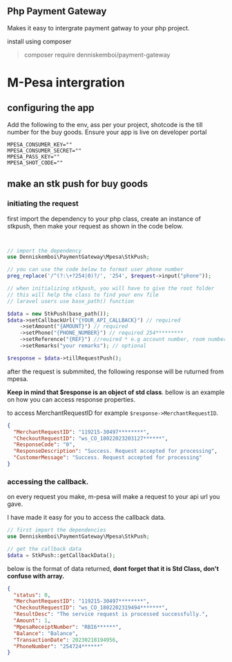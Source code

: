 ## Php Payment Gateway

Makes it easy to intergrate payment gatway to your php project.

install using composer

> composer require denniskemboi/payment-gateway

# M-Pesa intergration

## configuring the app

Add the following to the env, ass per your project, shotcode is the till number for the buy goods. Ensure your app is live on developer portal

```env
MPESA_CONSUMER_KEY=""
MPESA_CONSUMER_SECRET=""
MPESA_PASS_KEY=""
MPESA_SHOT_CODE=""
```

## make an stk push for buy goods

### initiating the request

first import the dependency to your php class, create an instance of stkpush, then make your request as shown in the code below.

```php


// import the dependency
use Denniskemboi\PaymentGateway\Mpesa\StkPush;

// you can use the code below to format user phone number
preg_replace('/^(?:\+?254|0)?/', '254', $request->input("phone"));

// when initializing stkpush, you will have to give the root folder
// this will help the class to find your env file
// laravel users use base_path() function

$data = new StkPush(base_path());
$data->setCallbackUrl("{YOUR_API_CALLBACK}") // required
    ->setAmount("{AMOUNT}") // required
    ->setPhone("{PHONE_NUMBER}") // required 254*********
    ->setReference("{REF}") //reuired * e.g account number, room number, etc
    ->setRemarks("your remarks"); // optional

$response = $data->tillRequestPush();

```

after the request is submmited, the following response will be ruturned from mpesa.

<b>Keep in mind that $response is an object of std class</b>. bellow is an example on how you can access response properties.

to access MerchantRequestID for example `$response->MerchantRequestID`.

```json
{
  "MerchantRequestID": "119215-30497********",
  "CheckoutRequestID": "ws_CO_18022023203127******",
  "ResponseCode": "0",
  "ResponseDescription": "Success. Request accepted for processing",
  "CustomerMessage": "Success. Request accepted for processing"
}
```

### accessing the callback.

on every request you make, m-pesa will make a request to your api url you gave.

I have made it easy for you to access the callback data.

```php
// first import the dependencies
use Denniskemboi\PaymentGateway\Mpesa\StkPush;

// get the callback data
$data = StkPush::getCallbackData();
```

below is the format of data returned, <b>dont forget that it is Std Class, don't confuse with array.</b>

```json
{
  "status": 0,
  "MerchantRequestID": "119215-30497********",
  "CheckoutRequestID": "ws_CO_1802202319494*******",
  "ResultDesc": "The service request is processed successfully.",
  "Amount": 1,
  "MpesaReceiptNumber": "RBI6******",
  "Balance": "Balance",
  "TransactionDate": 20230218194956,
  "PhoneNumber": "254724******"
}
```
